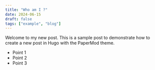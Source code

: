 ```yaml
---
title: "Who am I ?"
date: 2024-06-15
draft: false
tags: ["example", "blog"]
---
```


Welcome to my new post. This is a sample post to demonstrate how to create a new post in Hugo with the PaperMod theme.

- Point 1
- Point 2
- Point 3
